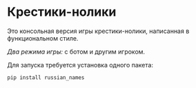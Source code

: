 # Крестики-нолики

Это консольная версия игры крестики-нолики, написанная в функциональном стиле.

*Два режима игры:* с ботом и другим игроком.

Для запуска требуется установка одного пакета:

    pip install russian_names